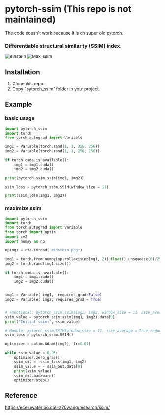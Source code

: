 # pytorch-ssim (This repo is not maintained) 

The code doesn't work because it is on super old pytorch.

### Differentiable structural similarity (SSIM) index.
![einstein](https://raw.githubusercontent.com/Po-Hsun-Su/pytorch-ssim/master/einstein.png) ![Max_ssim](https://raw.githubusercontent.com/Po-Hsun-Su/pytorch-ssim/master/max_ssim.gif)

## Installation
1. Clone this repo.
2. Copy "pytorch_ssim" folder in your project.

## Example
### basic usage
```python
import pytorch_ssim
import torch
from torch.autograd import Variable

img1 = Variable(torch.rand(1, 1, 256, 256))
img2 = Variable(torch.rand(1, 1, 256, 256))

if torch.cuda.is_available():
    img1 = img1.cuda()
    img2 = img2.cuda()

print(pytorch_ssim.ssim(img1, img2))

ssim_loss = pytorch_ssim.SSIM(window_size = 11)

print(ssim_loss(img1, img2))

```
### maximize ssim
```python
import pytorch_ssim
import torch
from torch.autograd import Variable
from torch import optim
import cv2
import numpy as np

npImg1 = cv2.imread("einstein.png")

img1 = torch.from_numpy(np.rollaxis(npImg1, 2)).float().unsqueeze(0)/255.0
img2 = torch.rand(img1.size())

if torch.cuda.is_available():
    img1 = img1.cuda()
    img2 = img2.cuda()


img1 = Variable( img1,  requires_grad=False)
img2 = Variable( img2, requires_grad = True)


# Functional: pytorch_ssim.ssim(img1, img2, window_size = 11, size_average = True,reduction='mean')
ssim_value = pytorch_ssim.ssim(img1, img2).data[0]
print("Initial ssim:", ssim_value)

# Module: pytorch_ssim.SSIM(window_size = 11, size_average = True,reduction='mean')
ssim_loss = pytorch_ssim.SSIM()

optimizer = optim.Adam([img2], lr=0.01)

while ssim_value < 0.95:
    optimizer.zero_grad()
    ssim_out = -ssim_loss(img1, img2)
    ssim_value = - ssim_out.data[0]
    print(ssim_value)
    ssim_out.backward()
    optimizer.step()

```

## Reference
https://ece.uwaterloo.ca/~z70wang/research/ssim/
